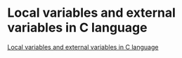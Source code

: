 # Local variables and external variables in C language
[Local variables and external variables in C language](https://aiwithcloud.com/2022/09/16/local_variables_and_external_variables_in_c_language/)